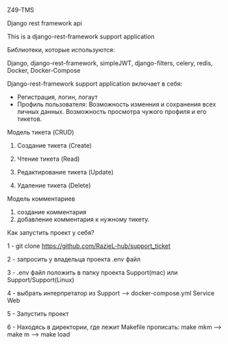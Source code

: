 Z49-TMS


Django rest framework api

This is a django-rest-framework support application

Библиотеки, которые используются:

Django, django-rest-framework, simpleJWT, django-filters, celery, redis, Docker, Docker-Compose


Django-rest-framework support application включает в себя:
- Регистрация, логин, логаут
- Профиль пользователя:
Возможность изменния и сохранения всех личных данных.
Возможность просмотра чужого профиля и его тикетов.

Модель тикета (CRUD)

1) Создание тикета (Create)

2) Чтение тикета (Read)

3) Редактирование тикета (Update)

4) Удаление тикета (Delete)

Модель комментариев

1) создание комментария
2) добавление комментария к нужному тикету.

Как запустить проект у себя?

1 - git clone https://github.com/RazieL-hub/support_ticket

2 - запросить у владельца проекта .env файл

3 - .env файл положить в папку проекта Support(mac) или Support/Support(Linux)

4 - выбрать интерпретатор из Support --> docker-compose.yml  Service Web

5 - Запустить проект

6 - Находясь в директории, где лежит Makefile прописать:
make mkm --> make m  --> make load


